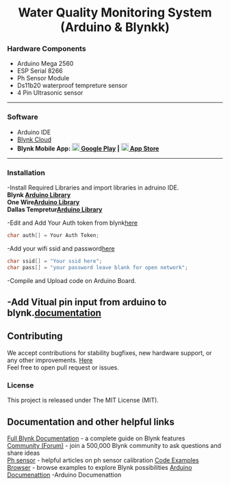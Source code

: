 <h1 align="center">
  Water Quality Monitoring System (Arduino & Blynkk)
</h1>


### Hardware Components 

- Arduino Mega 2560
- ESP Serial 8266
- Ph Sensor Module
- Ds11b20 waterproof tempreture sensor
- 4 Pin Ultrasonic sensor
------------------------------------------
### Software 

- Arduino IDE
- [Blynk Cloud](https://blynk.io/)
- **Blynk Mobile App: 
[<img src="https://cdn.rawgit.com/simple-icons/simple-icons/develop/icons/googleplay.svg" width="18" height="18" /> Google Play](https://play.google.com/store/apps/details?id=cc.blynk) | 
[<img src="https://cdn.rawgit.com/simple-icons/simple-icons/develop/icons/apple.svg" width="18" height="18" /> App Store](https://itunes.apple.com/us/app/blynk-control-arduino-raspberry/id808760481?ls=1&mt=8)**

------------------------------------------
### Installation

-Install Required Libraries and import libraries in adruino IDE.<br>
  **Blynk [Arduino Library](https://github.com/blynkkk/blynk-library/releases/latest)**<br>
  **One Wire[Arduino Library](https://www.arduinolibraries.info/libraries/one-wire)**<br>
  **Dallas Tempretur[Arduino Library](https://github.com/milesburton/Arduino-Temperature-Control-Library/blob/master/DallasTemperature.h)**<br>
  
-Edit and Add Your Auth token from blynk[here](https://github.com/pushpak1300/wqms/blob/master/src/wqms.ino)

```c
char auth[] = Your Auth Token;
```
-Add your wifi ssid and password[here](https://github.com/pushpak1300/wqms/blob/master/src/wqms.ino)
```c
char ssid[] = "Your ssid here";
char pass[] = "your password leave blank for open network";
```
-Compile and Upload code on Arduino Board.
 
-Add Vitual pin input from arduino to blynk.[documentation](http://help.blynk.cc/en/articles/512056-how-to-display-any-sensor-data-in-blynk-app)
------------------------------------------
## Contributing
We accept contributions for stability bugfixes, new hardware support, or any other improvements. [Here](https://github.com/pushpak1300/wqms/issues)<br>
Feel free to open pull request or issues.

### License
This project is released under The MIT License (MIT).

## Documentation and other helpful links

[Full Blynk Documentation](http://docs.blynk.cc/#blynk-firmware) - a complete guide on Blynk features  
[Community (Forum)](http://community.blynk.cc) - join a 500,000 Blynk community to ask questions and share ideas  
[Ph sensor](https://www.electroniclinic.com/ph-sensor-arduino-how-do-ph-sensors-work-application-of-ph-meter-ph-sensor-calibration/) - helpful articles on ph sensor calibration 
[Code Examples Browser](http://examples.blynk.cc) - browse examples to explore Blynk possibilities 
[Arduino Documenattion](https://www.arduino.cc/en/main/docs) -Arduino Documenattion
